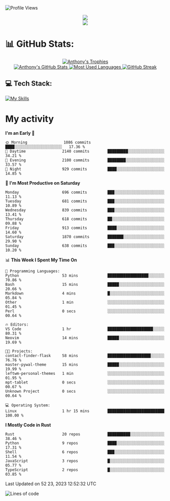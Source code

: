 
![Profile Views](https://komarev.com/ghpvc/?username=anthonymichaeltdm&label=Profile%20views&color=0e75b6&style=flat)

<!--profile banner-->
<div align="center">
  <img src="https://svg-banners.vercel.app/api?type=typeWriter&text1=Anthony%20Rubick&width=800&height=150" />
</div>

<!--profile views-->
<div align="center">
  <a href="https://u8views.com/github/AnthonyMichaelTDM">
    <img src="https://u8views.com/api/v1/github/profiles/68485672/views/day-week-month-total-count.svg">
  </a>
</div>

# 📊 GitHub Stats:

<!--trophies https://github.com/ryo-ma/github-profile-trophy -->
<div align="center"> 
  <a href="https://github.com/ryo-ma/github-profile-trophy">
    <picture>
      <source
        srcset="https://github-profile-trophy.vercel.app/?username=anthonymichaeltdm&theme=gitdimmed&no-frame=true&no-bg=true&column=-1"
        media="(prefers-color-scheme: dark)"
      />
      <source
        srcset="https://github-profile-trophy.vercel.app/?username=anthonymichaeltdm&theme=_____&no-frame=true&no-bg=true&column=-1"
        media="(prefers-color-scheme: light), (prefers-color-scheme: no-preference)"
      />
      <img src="https://github-profile-trophy.vercel.app/?username=anthonymichaeltdm&theme=gitdimmed&no-frame=true&no-bg=true&column=-1" alt="Anthony's Trophies" />
    </picture>
  </a>
</div>

<div align="center">
  <a href="https://github.com/anuraghazra/github-readme-stats">
    <picture>
      <source
        srcset="https://github-readme-stats.vercel.app/api?username=anthonymichaeltdm&show_icons=true&locale=en&theme=github_dark_dimmed&count_private=true&hide_border=true&include_all_commits=true"
        media="(prefers-color-scheme: dark)"
      />
      <source
        srcset="https://github-readme-stats.vercel.app/api?username=anthonymichaeltdm&show_icons=true&locale=en&theme=___&count_private=true&hide_border=true&include_all_commits=true"
        media="(prefers-color-scheme: light), (prefers-color-scheme: no-preference)"
      />
      <img src="https://github-readme-stats.vercel.app/api?username=anthonymichaeltdm&show_icons=true&locale=en&theme=github_dark_dimmed&count_private=true&hide_border=true&include_all_commits=true" alt="Anthony's GitHub Stats" />
    </picture>
  </a>
  
  <!--most used languages-->
  <a href="https://github.com/anuraghazra/github-readme-stats">
    <picture>
      <source
        srcset="https://github-readme-stats.vercel.app/api/top-langs?username=anthonymichaeltdm&show_icons=true&locale=en&layout=compact&theme=github_dark_dimmed&langs_count=8&count_private=true&size_weight=0.5&count_weight=0.5&hide_border=true"
        media="(prefers-color-scheme: dark)"
      />
      <source
        srcset="https://github-readme-stats.vercel.app/api/top-langs?username=anthonymichaeltdm&show_icons=true&locale=en&layout=compact&theme=____&langs_count=8&count_private=true&size_weight=0.5&count_weight=0.5&hide_border=true"
        media="(prefers-color-scheme: light), (prefers-color-scheme: no-preference)"
      />
      <img src="https://github-readme-stats.vercel.app/api/top-langs?username=anthonymichaeltdm&show_icons=true&locale=en&layout=compact&theme=github_dark_dimmed&langs_count=8&count_private=true&size_weight=0.5&count_weight=0.5&hide_border=true" alt="Most Used Languages" />
    </picture>
  </a>
  
  <!--streak https://git.io/streak-stats -->
  <a href="https://git.io/streak-stats">
    <picture>
      <source
        srcset="https://streak-stats.demolab.com?user=AnthonyMichaelTDM&theme=one-dark-pro&hide_border=true"
        media="(prefers-color-scheme: dark)"
      />
      <source
        srcset="https://streak-stats.demolab.com?user=AnthonyMichaelTDM&theme=_____&hide_border=true"
        media="(prefers-color-scheme: light), (prefers-color-scheme: no-preference)"
      />
      <img src="https://streak-stats.demolab.com?user=AnthonyMichaelTDM&theme=one-dark-pro&hide_border=true" alt="GitHub Streak" />
    </picture>
  </a>
</div>

<!--favorite languages and tools, and most used langs-->
## 💻 Tech Stack:

[![My Skills](https://skillicons.dev/icons?i=rust,actix,aws,github,githubactions,git,linux,bash,cpp,docker,java,latex,md,neovim,postgres,py,regex,vscode&theme=dark&perline=6)](https://skillicons.dev#gh-dark-mode-only)

# My activity

<!--START_SECTION:activity-->

<!--END_SECTION:activity-->

<!-- weekly activity https://github.com/AnthonyMichaelTDM/waka-readme-stats -->
<!--START_SECTION:waka-->
**I'm an Early 🐤** 

```text
🌞 Morning                1086 commits        ████░░░░░░░░░░░░░░░░░░░░░   17.36 % 
🌆 Daytime                2140 commits        █████████░░░░░░░░░░░░░░░░   34.21 % 
🌃 Evening                2100 commits        ████████░░░░░░░░░░░░░░░░░   33.57 % 
🌙 Night                  929 commits         ████░░░░░░░░░░░░░░░░░░░░░   14.85 % 
```
📅 **I'm Most Productive on Saturday** 

```text
Monday                   696 commits         ███░░░░░░░░░░░░░░░░░░░░░░   11.13 % 
Tuesday                  681 commits         ███░░░░░░░░░░░░░░░░░░░░░░   10.89 % 
Wednesday                839 commits         ███░░░░░░░░░░░░░░░░░░░░░░   13.41 % 
Thursday                 618 commits         ██░░░░░░░░░░░░░░░░░░░░░░░   09.88 % 
Friday                   913 commits         ████░░░░░░░░░░░░░░░░░░░░░   14.60 % 
Saturday                 1870 commits        ███████░░░░░░░░░░░░░░░░░░   29.90 % 
Sunday                   638 commits         ███░░░░░░░░░░░░░░░░░░░░░░   10.20 % 
```


📊 **This Week I Spent My Time On** 

```text
💬 Programming Languages: 
Python                   53 mins             ██████████████████░░░░░░░   70.86 % 
Bash                     15 mins             █████░░░░░░░░░░░░░░░░░░░░   20.66 % 
Markdown                 4 mins              █░░░░░░░░░░░░░░░░░░░░░░░░   05.84 % 
Other                    1 min               ░░░░░░░░░░░░░░░░░░░░░░░░░   01.45 % 
Perl                     0 secs              ░░░░░░░░░░░░░░░░░░░░░░░░░   00.64 % 

🔥 Editors: 
VS Code                  1 hr                ████████████████████░░░░░   80.31 % 
Neovim                   14 mins             █████░░░░░░░░░░░░░░░░░░░░   19.69 % 

🐱‍💻 Projects: 
contact-finder-flask     58 mins             ███████████████████░░░░░░   76.76 % 
master-pywal-theme       15 mins             █████░░░░░░░░░░░░░░░░░░░░   19.99 % 
leftwm-personal-themes   1 min               ░░░░░░░░░░░░░░░░░░░░░░░░░   01.95 % 
mpt-tablet               0 secs              ░░░░░░░░░░░░░░░░░░░░░░░░░   00.67 % 
Unknown Project          0 secs              ░░░░░░░░░░░░░░░░░░░░░░░░░   00.64 % 

💻 Operating System: 
Linux                    1 hr 15 mins        █████████████████████████   100.00 % 
```

**I Mostly Code in Rust** 

```text
Rust                     20 repos            ██████████░░░░░░░░░░░░░░░   38.46 % 
Python                   9 repos             ████░░░░░░░░░░░░░░░░░░░░░   17.31 % 
Shell                    6 repos             ███░░░░░░░░░░░░░░░░░░░░░░   11.54 % 
JavaScript               3 repos             █░░░░░░░░░░░░░░░░░░░░░░░░   05.77 % 
TypeScript               2 repos             █░░░░░░░░░░░░░░░░░░░░░░░░   03.85 % 
```




 Last Updated on 52 23, 2023 12:52:32 UTC
<!--END_SECTION:waka-->

<!--START_SECTION:loc-->
![Lines of code](https://img.shields.io/badge/From%20Hello%20World%20I%27ve%20Written-13.9%20million%20lines%20of%20code-blue)


<!--END_SECTION:loc-->
